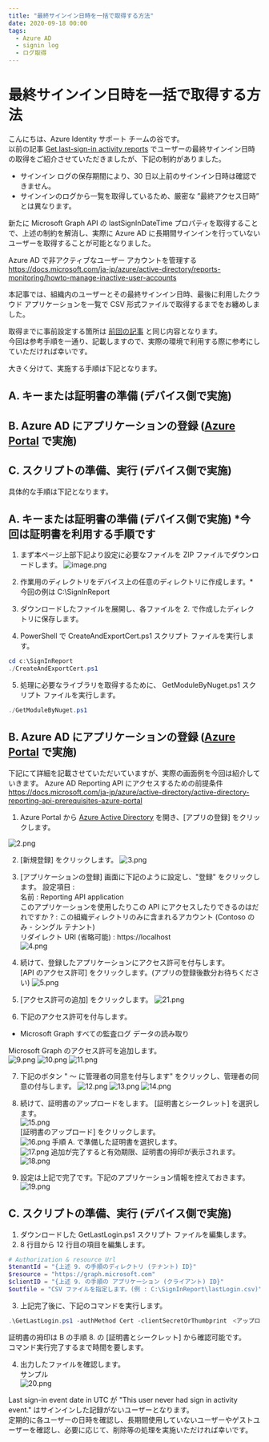 ```yaml
---
title: "最終サインイン日時を一括で取得する方法"
date: 2020-09-18 00:00
tags:
  - Azure AD
  - signin log
  - ログ取得
---
```


# 最終サインイン日時を一括で取得する方法

こんにちは、Azure Identity サポート チームの谷です。  
以前の記事 [Get last-sign-in activity reports](https://github.com/jpazureid/get-last-signin-reports) でユーザーの最終サインイン日時の取得をご紹介させていただきましたが、下記の制約がありました。  
 - サインイン ログの保存期間により、30 日以上前のサインイン日時は確認できません。  
 - サインインのログから一覧を取得しているため、厳密な ”最終アクセス日時” とは異なります。  

新たに Microsoft Graph API の lastSignInDateTime プロパティを取得することで、上述の制約を解消し、実際に Azure AD に長期間サインインを行っていないユーザーを取得することが可能となりました。
  
 Azure AD で非アクティブなユーザー アカウントを管理する  
 https://docs.microsoft.com/ja-jp/azure/active-directory/reports-monitoring/howto-manage-inactive-user-accounts  
  
本記事では、組織内のユーザーとその最終サインイン日時、最後に利用したクラウド アプリケーションを一覧で CSV 形式ファイルで取得するまでをお纏めしました。  
  
取得までに事前設定する箇所は [前回の記事](https://github.com/jpazureid/get-last-signin-reports) と同じ内容となります。  
今回は参考手順を一通り、記載しますので、実際の環境で利用する際に参考にしていただければ幸いです。  

大きく分けて、実施する手順は下記となります。  
  
## A. キーまたは証明書の準備 (デバイス側で実施)

## B. Azure AD にアプリケーションの登録 ([Azure Portal](https://portal.azure.com/) で実施)

## C. スクリプトの準備、実行 (デバイス側で実施)
  
  
  
具体的な手順は下記となります。  
  
## A. キーまたは証明書の準備 (デバイス側で実施) *今回は証明書を利用する手順です
  
1. まず本ページ上部下記より設定に必要なファイルを ZIP ファイルでダウンロードします。
![image.png](./azure-ad-get-lastSignInDateTime/1.png)
  
2. 作業用のディレクトリをデバイス上の任意のディレクトリに作成します。* 今回の例は C:\SignInReport 
3. ダウンロードしたファイルを展開し、各ファイルを 2. で作成したディレクトリに保存します。
4. PowerShell で CreateAndExportCert.ps1 スクリプト ファイルを実行します。
```PowerShell
cd c:\SignInReport 
./CreateAndExportCert.ps1
```
5.  処理に必要なライブラリを取得するために、 GetModuleByNuget.ps1 スクリプト ファイルを実行します。
```PowerShell
./GetModuleByNuget.ps1
```

## B. Azure AD にアプリケーションの登録 ([Azure Portal](https://portal.azure.com/) で実施)

下記にて詳細を記載させていただいていますが、実際の画面例を今回は紹介していきます。
Azure AD Reporting API にアクセスするための前提条件  
https://docs.microsoft.com/ja-jp/azure/active-directory/active-directory-reporting-api-prerequisites-azure-portal  

1. Azure Portal から [Azure Active Directory](https://portal.azure.com/#blade/Microsoft_AAD_IAM/ActiveDirectoryMenuBlade/Overview) を開き、[アプリの登録] をクリックします。  
  
![2.png](./azure-ad-get-lastSignInDateTime/2.png)
  
2. [新規登録] をクリックします。
![3.png](./azure-ad-get-lastSignInDateTime/3.png)
  
3. [アプリケーションの登録] 画面に下記のように設定し、"登録" をクリックします。
設定項目 :    
 名前 : Reporting API application  
 このアプリケーションを使用したりこの API にアクセスしたりできるのはだれですか ? : この組織ディレクトリのみに含まれるアカウント (Contoso のみ - シングル テナント)  
 リダイレクト URI (省略可能) : https://localhost  
![4.png](./azure-ad-get-lastSignInDateTime/4.png)
  
4. 続けて、登録したアプリケーションにアクセス許可を付与します。  
   [API のアクセス許可] をクリックします。(アプリの登録後数分お待ちください)
![5.png](./azure-ad-get-lastSignInDateTime/5.png)
  
5. [アクセス許可の追加] をクリックします。
![21.png](./azure-ad-get-lastSignInDateTime/21.png)
  
6. 下記のアクセス許可を付与します。  
 - Microsoft Graph すべての監査ログ データの読み取り  
  
Microsoft Graph のアクセス許可を追加します。  
![9.png](./azure-ad-get-lastSignInDateTime/9.png)
![10.png](./azure-ad-get-lastSignInDateTime/10.png)
![11.png](./azure-ad-get-lastSignInDateTime/11.png)
  
7. 下記のボタン " ～ に管理者の同意を付与します" をクリックし、管理者の同意の付与します。
![12.png](./azure-ad-get-lastSignInDateTime/12.png)
![13.png](./azure-ad-get-lastSignInDateTime/13.png)
![14.png](./azure-ad-get-lastSignInDateTime/14.png)
  
8. 続けて、証明書のアップロードをします。
 [証明書とシークレット] を選択します。  
![15.png](./azure-ad-get-lastSignInDateTime/15.png)  
[証明書のアップロード] をクリックします。  
![16.png](./azure-ad-get-lastSignInDateTime/16.png)
手順 A. で準備した証明書を選択します。  
![17.png](./azure-ad-get-lastSignInDateTime/17.png)
追加が完了すると有効期限、証明書の拇印が表示されます。  
![18.png](./azure-ad-get-lastSignInDateTime/18.png)
  
9. 設定は上記で完了です。下記のアプリケーション情報を控えておきます。
![19.png](./azure-ad-get-lastSignInDateTime/19.png)
  
## C. スクリプトの準備、実行 (デバイス側で実施)

1. ダウンロードした GetLastLogin.ps1 スクリプト ファイルを編集します。
2. 8 行目から 12 行目の項目を編集します。
```PowerShell
# Authorization & resource Url
$tenantId = "{上述 9. の手順のディレクトリ (テナント) ID}" 
$resource = "https://graph.microsoft.com" 
$clientID = "{上述 9. の手順の アプリケーション (クライアント) ID}"
$outfile = "CSV ファイルを指定します。(例 : C:\SignInReport\lastLogin.csv)"
```

3. 上記完了後に、下記のコマンドを実行します。
```PowerShell
.\GetLastLogin.ps1 -authMethod Cert -clientSecretOrThumbprint　<アップロードした証明書の拇印の値>
```
証明書の拇印は B の手順 8. の  [証明書とシークレット] から確認可能です。  
コマンド実行完了するまで時間を要します。  

4. 出力したファイルを確認します。  
サンプル  
![20.png](./azure-ad-get-lastSignInDateTime/20.png)
  
Last sign-in event date in UTC が "This user never had sign in activity event." はサインインした記録がないユーザーとなります。  
定期的に各ユーザーの日時を確認し、長期間使用していないユーザーやゲストユーザーを確認し、必要に応じて、削除等の処理を実施いただければ幸いです。

